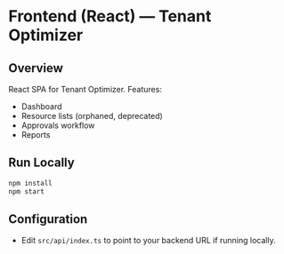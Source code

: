 # Frontend (React) — Tenant Optimizer

## Overview
React SPA for Tenant Optimizer. Features:
- Dashboard
- Resource lists (orphaned, deprecated)
- Approvals workflow
- Reports

## Run Locally

```bash
npm install
npm start
```

## Configuration
- Edit `src/api/index.ts` to point to your backend URL if running locally.